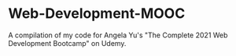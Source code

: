 # Web-Development-MOOC
A compilation of my code for Angela Yu's "The Complete 2021 Web Development Bootcamp" on Udemy.
